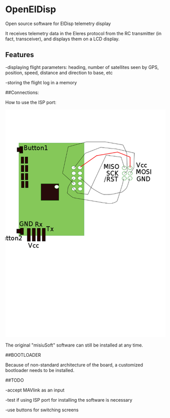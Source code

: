# OpenElDisp
Open source software for ElDisp telemetry display 

It receives telemetry data in the Eleres protocol from the RC transmitter (in fact, transceiver), and displays them on a LCD display.

## Features

-displaying flight parameters: heading, number of satellites seen by GPS, position, speed, distance and direction to base, etc

-storing the flight log in a memory


##Connections:

How to use the ISP port:

![](https://github.com/maciek252/OpenElDisp/blob/master/schematElDisp.png)

The original "misiuSoft" software can still be installed at any time.

##BOOTLOADER

Because of non-standard architecture of the board, a customized bootloader needs to be installed.

##TODO

-accept MAVlink as an input

-test if using ISP port for installing the software is necessary 

-use buttons for switching screens